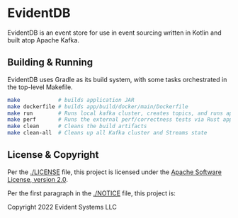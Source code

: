 # EvidentDB

EvidentDB is an event store for use in event sourcing written in
Kotlin and built atop Apache Kafka.

## Building & Running

EvidentDB uses Gradle as its build system, with some tasks
orchestrated in the top-level Makefile.

``` bash
make            # builds application JAR
make dockerfile # builds app/build/docker/main/Dockerfile
make run        # Runs local kafka cluster, creates topics, and runs application
make perf       # Runs the external perf/correctness tests via Rust application in perf/
make clean      # Cleans the build artifacts
make clean-all  # Cleans up all Kafka cluster and Streams state
```

## License & Copyright

Per the [./LICENSE](./LICENSE) file, this project is licensed under
the [Apache Software License, version
2.0](https://www.apache.org/licenses/LICENSE-2.0.txt).

Per the first paragraph in the [./NOTICE](./NOTICE) file, this project is:

Copyright 2022 Evident Systems LLC
